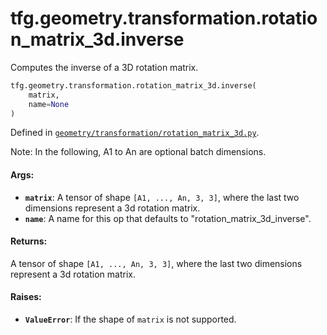 <div itemscope itemtype="http://developers.google.com/ReferenceObject">
<meta itemprop="name" content="tfg.geometry.transformation.rotation_matrix_3d.inverse" />
<meta itemprop="path" content="Stable" />
</div>

# tfg.geometry.transformation.rotation_matrix_3d.inverse

Computes the inverse of a 3D rotation matrix.

``` python
tfg.geometry.transformation.rotation_matrix_3d.inverse(
    matrix,
    name=None
)
```



Defined in [`geometry/transformation/rotation_matrix_3d.py`](https://github.com/tensorflow/agents/tree/master/tensorflow_graphics/geometry/transformation/rotation_matrix_3d.py).

<!-- Placeholder for "Used in" -->

Note:
  In the following, A1 to An are optional batch dimensions.

#### Args:

* <b>`matrix`</b>: A tensor of shape `[A1, ..., An, 3, 3]`, where the last two
    dimensions represent a 3d rotation matrix.
* <b>`name`</b>: A name for this op that defaults to "rotation_matrix_3d_inverse".


#### Returns:

A tensor of shape `[A1, ..., An, 3, 3]`, where the last two dimensions
represent a 3d rotation matrix.


#### Raises:

* <b>`ValueError`</b>: If the shape of `matrix` is not supported.